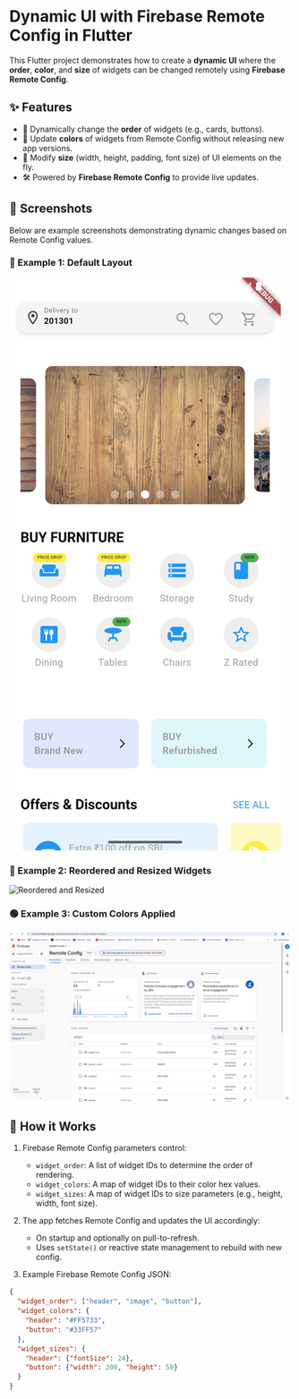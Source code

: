 # Dynamic UI with Firebase Remote Config in Flutter

This Flutter project demonstrates how to create a **dynamic UI** where the **order**, **color**, and **size** of widgets can be changed remotely using **Firebase Remote Config**.

## ✨ Features

- 🔄 Dynamically change the **order** of widgets (e.g., cards, buttons).
- 🎨 Update **colors** of widgets from Remote Config without releasing new app versions.
- 📏 Modify **size** (width, height, padding, font size) of UI elements on the fly.
- 🛠 Powered by **Firebase Remote Config** to provide live updates.

## 📸 Screenshots

Below are example screenshots demonstrating dynamic changes based on Remote Config values.

### 🔷 Example 1: Default Layout
![Default Layout](screenshot/Screenshot_1748328034.png)

### 🔶 Example 2: Reordered and Resized Widgets
![Reordered and Resized](screenshots/Screenshot_1748328043.png)

### 🟢 Example 3: Custom Colors Applied
![Custom Colors](screenshot/firebase.jpeg)

## 🧠 How it Works

1. Firebase Remote Config parameters control:
   - `widget_order`: A list of widget IDs to determine the order of rendering.
   - `widget_colors`: A map of widget IDs to their color hex values.
   - `widget_sizes`: A map of widget IDs to size parameters (e.g., height, width, font size).

2. The app fetches Remote Config and updates the UI accordingly:
   - On startup and optionally on pull-to-refresh.
   - Uses `setState()` or reactive state management to rebuild with new config.

3. Example Firebase Remote Config JSON:
```json
{
  "widget_order": ["header", "image", "button"],
  "widget_colors": {
    "header": "#FF5733",
    "button": "#33FF57"
  },
  "widget_sizes": {
    "header": {"fontSize": 24},
    "button": {"width": 200, "height": 50}
  }
}
